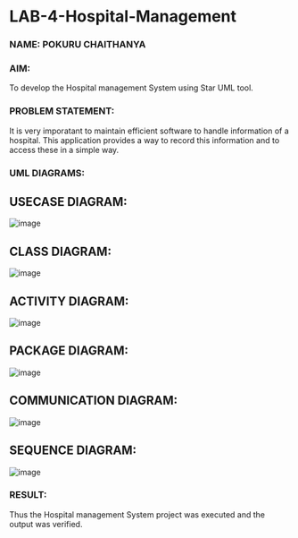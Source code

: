 # LAB-4-Hospital-Management
### NAME: POKURU CHAITHANYA
### AIM:
To develop the Hospital management System using Star UML tool.
### PROBLEM STATEMENT:
It is very imporatant to maintain efficient software to handle information of a hospital.
This application provides a way to record this information and to access these in a simple way.
### UML DIAGRAMS:
## USECASE DIAGRAM:
![image](https://github.com/user-attachments/assets/d01f902c-0d72-4764-85b1-64de40bc6e06)
## CLASS DIAGRAM:
![image](https://github.com/user-attachments/assets/e75ee35a-048e-4ba3-b5ec-d9db2983fa64)
## ACTIVITY DIAGRAM:
![image](https://github.com/user-attachments/assets/5d2a188d-cdd0-4032-9927-4db4e528c19a)
## PACKAGE DIAGRAM:
![image](https://github.com/user-attachments/assets/d9d795a8-7ce9-4c0f-9a73-a8380d16eb1b)
## COMMUNICATION DIAGRAM:
![image](https://github.com/user-attachments/assets/8c3e1623-a3c0-4c42-9a3d-d81ecad9ec67)
## SEQUENCE DIAGRAM:
![image](https://github.com/user-attachments/assets/4f41738e-6d46-4613-b36c-362266e9f9f0)
### RESULT:
Thus the Hospital management System project was executed and the output was verified.
